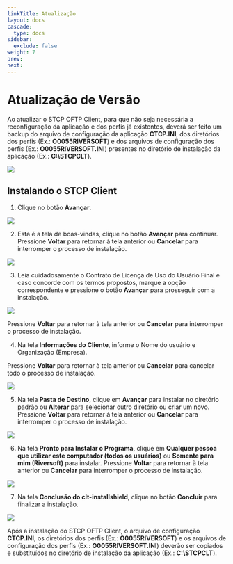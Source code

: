 ```yaml
---
linkTitle: Atualização
layout: docs
cascade:
  type: docs
sidebar:
  exclude: false
weight: 7
prev:
next:
---
```

# Atualização de Versão

Ao atualizar o STCP OFTP Client, para que não seja necessária a reconfiguração da aplicação e dos perfis já existentes, deverá ser feito um backup do arquivo de configuração da aplicação **CTCP.INI**, dos diretórios dos perfis (Ex.: **O0055RIVERSOFT**) e dos arquivos de configuração dos perfis (Ex.: **O0055RIVERSOFT.INI**) presentes no diretório de instalação da aplicação (Ex.: **C:\STCPCLT**).

![](backup.png)

## Instalando o STCP Client

1. Clique no botão **Avançar**.

![](upd-02.png)

2. Esta é a tela de boas-vindas, clique no botão **Avançar** para continuar.
   Pressione **Voltar** para retornar à tela anterior ou **Cancelar** para interromper o processo de instalação.

![](upd-01.png)

3. Leia cuidadosamente o Contrato de Licença de Uso do Usuário Final e caso concorde com os termos propostos, marque a opção correspondente e pressione o botão **Avançar** para prosseguir com a instalação.

![](upd-03.png)

Pressione **Voltar** para retornar à tela anterior ou **Cancelar** para interromper o processo de instalação.


4. Na tela **Informações do Cliente**, informe o Nome do usuário e Organização (Empresa).

Pressione **Voltar** para retornar à tela anterior ou **Cancelar** para cancelar todo o processo de instalação.

![](upd-04.png)

5. Na tela **Pasta de Destino**, clique em **Avançar** para instalar no diretório padrão ou **Alterar** para selecionar outro diretório ou criar um novo.
Pressione **Voltar** para retornar à tela anterior ou **Cancelar** para interromper o processo de instalação.

![](upd-05.png)

6. Na tela **Pronto para Instalar o Programa**, clique em **Qualquer pessoa que utilizar este computador (todos os usuários)** ou **Somente para mim (Riversoft)** para instalar.
   Pressione **Voltar** para retornar à tela anterior ou **Cancelar** para interromper o processo de instalação.

![](upd-06.png)

7. Na tela **Conclusão do clt-installshield**, clique no botão **Concluir** para finalizar a instalação.

![](upd-07.png)

Após a instalação do STCP OFTP Client, o arquivo de configuração **CTCP.INI**, os diretórios dos perfis (Ex.: **O0055RIVERSOFT**) e os arquivos de configuração dos perfis (Ex.: **O0055RIVERSOFT.INI**) deverão ser copiados e substituídos no diretório de instalação da aplicação (Ex.: **C:\STCPCLT**).
